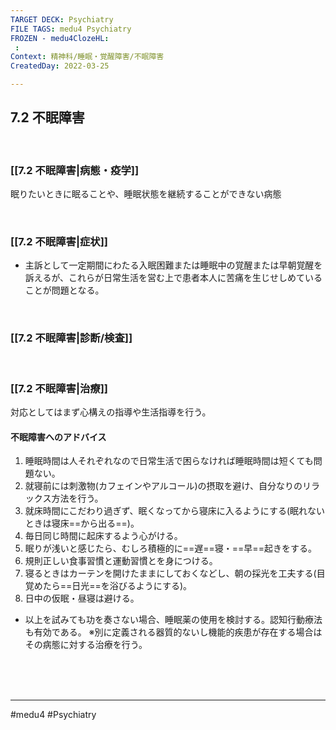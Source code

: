 ```yaml
---
TARGET DECK: Psychiatry
FILE TAGS: medu4 Psychiatry
FROZEN - medu4ClozeHL:
 : 
Context: 精神科/睡眠・覚醒障害/不眠障害
CreatedDay: 2022-03-25

---
```


## 7.2 不眠障害

<br>

### [[7.2 不眠障害|病態・疫学]]
眠りたいときに眠ることや、睡眠状態を継続することができない病態

<br>

### [[7.2 不眠障害|症状]]
* 主訴として一定期間にわたる入眠困難または睡眠中の覚醒または早朝覚醒を訴えるが、これらが日常生活を営む上で患者本人に苦痛を生じせしめていることが問題となる。

<br>

### [[7.2 不眠障害|診断/検査]]


<br>

### [[7.2 不眠障害|治療]]
対応としてはまず心構えの指導や生活指導を行う。
#### 不眠障害へのアドバイス
1. 睡眠時間は人それぞれなので日常生活で困らなければ睡眠時間は短くても問題ない。
2. 就寝前には刺激物(カフェインやアルコール)の摂取を避け、自分なりのリラックス方法を行う。
3. 就床時間にこだわり過ぎず、眠くなってから寝床に入るようにする(眠れないときは寝床==から出る==)。
4. 毎日同じ時間に起床するよう心がける。
5. 眠りが浅いと感じたら、むしろ積極的に==遅==寝・==早==起きをする。
6. 規則正しい食事習慣と運動習慣とを身につける。
7. 寝るときはカーテンを開けたままにしておくなどし、朝の採光を工夫する(目覚めたら==日光==を浴びるようにする)。 
8. 日中の仮眠・昼寝は避ける。
* 以上を試みても功を奏さない場合、睡眠薬の使用を検討する。認知行動療法も有効である。
※別に定義される器質的ないし機能的疾患が存在する場合はその病態に対する治療を行う。
 
<!--ID: 1648705158191-->


<br><br><br>

---
#medu4 #Psychiatry 